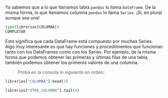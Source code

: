 Ya sabemos que a lo que llamamos tabla `pandas` lo llama `DataFrame`. De la misma forma, lo que llamamos columna `pandas` lo llama `Series`. ¡Sí, en plural aunque sea una! 

```python
type(librerias[COLUMNA])
COMPLETAR
```

Esto significa que cada DataFrame está compuesto por muchas Series. Algo muy interesante es que hay funciones y procedimientos que funcionan tanto con los DataFrames como con los Series. Por ejemplo, de la misma forma que podemos obtener las primeras y últimas filas de una tabla, también podemos obtener los primeros valores de una columna.

> Probá en la consola lo siguiente en orden:
>
```python
librerias["COLUMNA"].head(3)
```
>
```python
librerias["OTRA_COLUMNA"].tail(4)
```
